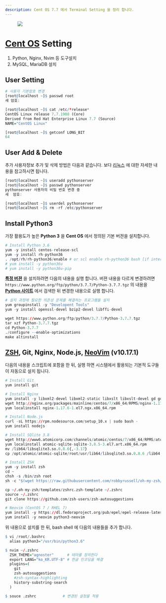 ```yaml
---
description: Cent OS 7.7 에서 Terminal Setting 을 정리 합니다.
---
```


<figure class="align-center">
  <img src="{{site.baseurl}}/assets/images/os/centos_logo.png">
  <figcaption></figcaption>
</figure>

# [Cent OS](https://yongbeomkim.github.io/linux/centos-setting/) Setting

1. Python, Nginx, Nvim 등 도구설치
2. MySQL, MariaDB 설치

## User Setting

```r
# 사용자 기본암호 변경
[root@localhost ~]$ passwd root
새 암호:

[root@localhost ~]$ cat /etc/*release*
CentOS Linux release 7.7.1908 (Core)
Derived from Red Hat Enterprise Linux 7.7 (Source)
NAME="CentOS Linux"

[root@localhost ~]$ getconf LONG_BIT
64
```

## User Add & Delete

추가 사용자정보 추가 및 삭제 방법은 다음과 같습니다. 보다 [리눅스](https://zetawiki.com/wiki/%EB%A6%AC%EB%88%85%EC%8A%A4) 에 대한 자세한 내용을 참고하시면 됩니다.

```r
[root@localhost ~]$ useradd pythonserver
[root@localhost ~]$ passwd pythonserver
pythonserver 사용자의 비밀 번호 변경 중
새  암호: 

[root@localhost ~]$ userdel pythonserver
[root@localhost ~]$ rm -rf /etc/pythonserver
```

## Install Python3

가장 활용도가 높은 **Python 3** 을 **Cent OS** 에서 정의된 기본 버젼을 설치합니다.

```r
# Install Python 3.6
yum -y install centos-release-scl
yum -y install rh-python36
. /opt/rh/rh-python36/enable # or scl enable rh-python36 bash [if interactive]
# yum install -y python36u
# yum install -y python36u-pip
```

**[특정 버젼](https://computingforgeeks.com/how-to-install-python-on-3-on-centos/)** 을 설치하려면 다음의 내용을 실행 합니다. 버젼 내용을 다르게 변경하려면 `https://www.python.org/ftp/python/3.7.7/Python-3.7.7.tgz` 의 내용을 **[Python 사이트](https://www.python.org/downloads/)** 에서 검색한 뒤 변경한 내용으로 실행 합니다.

```r
# 설치 과정에 필요한 의존성 문제를 해결하는 프로그램들 설치 
yum groupinstall -y "Developent Tools"
yum -y install openssl-devel bzip2-devel libffi-devel

wget https://www.python.org/ftp/python/3.7.7/Python-3.7.7.tgz
tar xzf Python-3.7.7.tgz
cd Python-3.7.7
./configure --enable-optimizations
make altinstall
```

## [ZSH](https://github.com/ohmyzsh/ohmyzsh/wiki/Themes), Git, Nginx, Node.js, [NeoVim](https://github.com/neovim/neovim/wiki/Installing-Neovim) (v10.17.1)

다음의 내용을 스크립트에 포함을 한 뒤, 실행 하면 시스템에서 활용되는 기본적 도구들이 자동으로 설치 됩니다.  

```r
# Install Git
yum install git

# Install Nginx
yum install -y libxml2-devel libxml2-static libxslt libxslt-devel gd gd-devel
wget http://nginx.org/packages/mainline/centos/7/x86_64/RPMS/nginx-1.17.6-1.el7.ngx.x86_64.rpm
yum localinstall nginx-1.17.6-1.el7.ngx.x86_64.rpm

# Install Node.js
curl -sL https://rpm.nodesource.com/setup_10.x | sudo bash -
yum install nodejs

# Install SQlite 3.8
wget http://www6.atomicorp.com/channels/atomic/centos/7/x86_64/RPMS/atomic-sqlite-sqlite-3.8.5-3.el7.art.x86_64.rpm
yum localinstall atomic-sqlite-sqlite-3.8.5-3.el7.art.x86_64.rpm
mv /lib64/libsqlite3.so.0.8.6{,-3.17}
cp /opt/atomic/atomic-sqlite/root/usr/lib64/libsqlite3.so.0.8.6 /lib64

# Install ZSH
yum -y install zsh
cd ~
chsh -s /bin/zsh root
sh -c "$(wget https://raw.githubusercontent.com/robbyrussell/oh-my-zsh/master/tools/install.sh -O -)"

cp ~/.oh-my-zsh/templates/zshrc.zsh-template ~/.zshrc
source ~/.zshrc
git clone https://github.com/zsh-users/zsh-autosuggestions

# Neovim (CentOS 7 / RHEL 7)
yum install -y https://dl.fedoraproject.org/pub/epel/epel-release-latest-7.noarch.rpm
yum install -y neovim python3-neovim
```

위 내용으로 설치를 한 뒤, bash shell 에 다음의 내용들을 추가 합니다.

```r
$ vi /root/.bashrc
  alias python3="/usr/bin/python3.6"

$ nvim ~/.zshrc
  ZSH_THEME="agnoster"      # 테마를 정의한다
  export LANG="ko_KR.UTF-8" # 한글 인코딩을 해결
  plugins=(
    git
    zsh-autosuggestions
    #zsh-syntax-highlighting
    history-substring-search
  )

$ souce .zshrc            # 변경된 설정을 적용
```